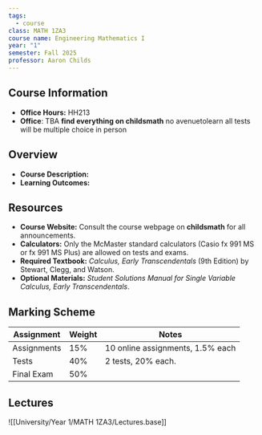 ```yaml
---
tags:
  - course
class: MATH 1ZA3
course name: Engineering Mathematics I
year: "1"
semester: Fall 2025
professor: Aaron Childs
---
```

## Course Information
- **Office Hours:**  HH213
- **Office**: TBA
**find everything on childsmath** no avenuetolearn
all tests will be multiple choice in person



## Overview
- **Course Description:**  
- **Learning Outcomes:**  

## Resources
- **Course Website:** Consult the course webpage on **childsmath** for all announcements.
- **Calculators:** Only the McMaster standard calculators (Casio fx 991 MS or fx 991 MS Plus) are allowed on tests and exams.
- **Required Textbook:** _Calculus, Early Transcendentals_ (9th Edition) by Stewart, Clegg, and Watson.
- **Optional Materials:** _Student Solutions Manual for Single Variable Calculus, Early Transcendentals_.

## Marking Scheme


| Assignment  | Weight | Notes                            |
| ----------- | ------ | -------------------------------- |
| Assignments | 15%    | 10 online assignments, 1.5% each |
| Tests       | 40%    | 2 tests, 20% each.               |
| Final Exam  | 50%    |                                  |


## Lectures
![[University/Year 1/MATH 1ZA3/Lectures.base]]


